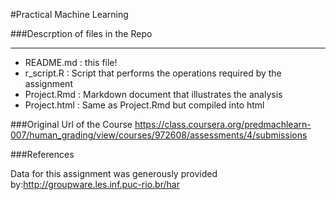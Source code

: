 #Practical Machine Learning 

###Descrption of files in the Repo

----------------------

* README.md : this file!
* r_script.R : Script that performs the operations required by the assignment
* Project.Rmd : Markdown document that illustrates the analysis
* Project.html : Same as Project.Rmd but compiled into html

###Original Url of the Course
https://class.coursera.org/predmachlearn-007/human_grading/view/courses/972608/assessments/4/submissions


###References  

Data for this assignment was generously provided by:http://groupware.les.inf.puc-rio.br/har
